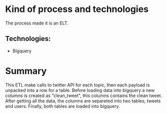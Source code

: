 # Kind of process and technologies

The process made it is an ELT.

## Technologies:
- Bigquery

# Summary
This ETL make calls to twitter API for each topic, then each payload is unpacked into a row for a table.
Before loading data into bigquery a new columns is created as "clean_tweet", this columns contains the clean tweet.
After getting all the data, the columns are separeted into two tables, tweets and users.
Finally, both tables are loaded into bigquery.